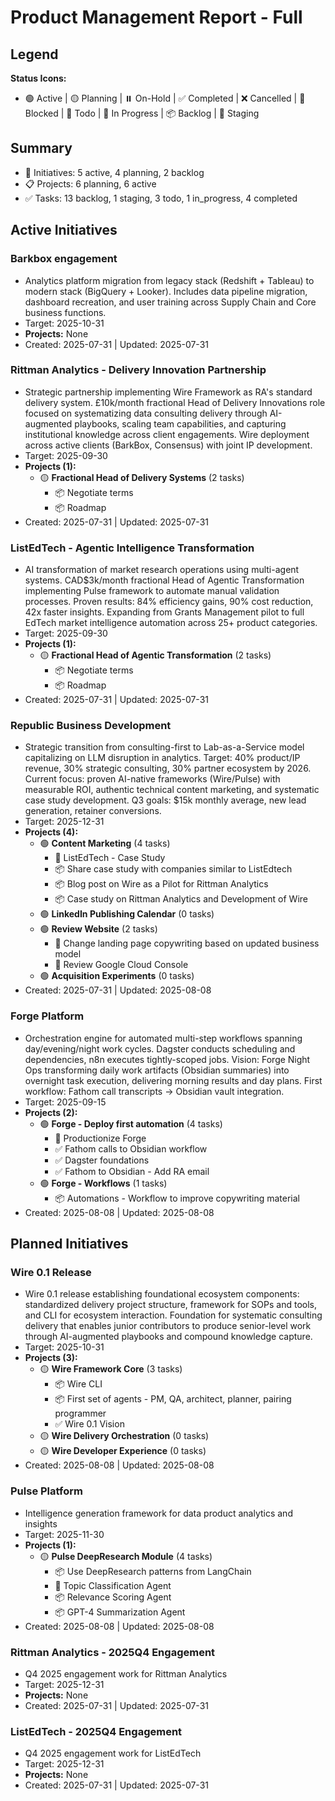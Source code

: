 # Product Management Report - Full

## Legend

**Status Icons:**
- 🟢 Active | 🟡 Planning | ⏸️ On-Hold | ✅ Completed | ❌ Cancelled | 🚫 Blocked | 📝 Todo | 🔄 In Progress | 📦 Backlog | 🚀 Staging

## Summary
- 🏢 Initiatives: 5 active, 4 planning, 2 backlog
- 📋 Projects: 6 planning, 6 active
- ✅ Tasks: 13 backlog, 1 staging, 3 todo, 1 in_progress, 4 completed


## Active Initiatives

### Barkbox engagement
- Analytics platform migration from legacy stack (Redshift + Tableau) to modern stack (BigQuery + Looker). Includes data pipeline migration, dashboard recreation, and user training across Supply Chain and Core business functions.
- Target: 2025-10-31
- **Projects:** None
- Created: 2025-07-31 | Updated: 2025-07-31

### Rittman Analytics - Delivery Innovation Partnership
- Strategic partnership implementing Wire Framework as RA's standard delivery system. £10k/month fractional Head of Delivery Innovations role focused on systematizing data consulting delivery through AI-augmented playbooks, scaling team capabilities, and capturing institutional knowledge across client engagements. Wire deployment across active clients (BarkBox, Consensus) with joint IP development.
- Target: 2025-09-30
- **Projects (1):**
  - 🟡 **Fractional Head of Delivery Systems** (2 tasks)
    - 📦 Negotiate terms
    - 📦 Roadmap
- Created: 2025-07-31 | Updated: 2025-07-31

### ListEdTech - Agentic Intelligence Transformation
- AI transformation of market research operations using multi-agent systems. CAD$3k/month fractional Head of Agentic Transformation implementing Pulse framework to automate manual validation processes. Proven results: 84% efficiency gains, 90% cost reduction, 42x faster insights. Expanding from Grants Management pilot to full EdTech market intelligence automation across 25+ product categories.
- Target: 2025-09-30
- **Projects (1):**
  - 🟡 **Fractional Head of Agentic Transformation** (2 tasks)
    - 📦 Negotiate terms
    - 📦 Roadmap
- Created: 2025-07-31 | Updated: 2025-07-31

### Republic Business Development
- Strategic transition from consulting-first to Lab-as-a-Service model capitalizing on LLM disruption in analytics. Target: 40% product/IP revenue, 30% strategic consulting, 30% partner ecosystem by 2026. Current focus: proven AI-native frameworks (Wire/Pulse) with measurable ROI, authentic technical content marketing, and systematic case study development. Q3 goals: $15k monthly average, new lead generation, retainer conversions.
- Target: 2025-12-31
- **Projects (4):**
  - 🟢 **Content Marketing** (4 tasks)
    - 🚀 ListEdTech - Case Study
    - 📦 Share case study with companies similar to ListEdtech
    - 📦 Blog post on Wire as a Pilot for Rittman Analytics
    - 📦 Case study on Rittman Analytics and Development of Wire
  - 🟢 **LinkedIn Publishing Calendar** (0 tasks)
  - 🟢 **Review Website** (2 tasks)
    - 📝 Change landing page copywriting based on updated business model
    - 📝 Review Google Cloud Console
  - 🟢 **Acquisition Experiments** (0 tasks)
- Created: 2025-07-31 | Updated: 2025-08-08

### Forge Platform
- Orchestration engine for automated multi-step workflows spanning day/evening/night work cycles. Dagster conducts scheduling and dependencies, n8n executes tightly-scoped jobs. Vision: Forge Night Ops transforming daily work artifacts (Obsidian summaries) into overnight task execution, delivering morning results and day plans. First workflow: Fathom call transcripts → Obsidian vault integration.
- Target: 2025-09-15
- **Projects (2):**
  - 🟢 **Forge - Deploy first automation** (4 tasks)
    - 🔄 Productionize Forge
    - ✅ Fathom calls to Obsidian workflow
    - ✅ Dagster foundations
    - ✅ Fathom to Obsidian - Add RA email
  - 🟢 **Forge - Workflows** (1 tasks)
    - 📦 Automations - Workflow to improve copywriting material
- Created: 2025-08-08 | Updated: 2025-08-08

## Planned Initiatives

### Wire 0.1 Release
- Wire 0.1 release establishing foundational ecosystem components: standardized delivery project structure, framework for SOPs and tools, and CLI for ecosystem interaction. Foundation for systematic consulting delivery that enables junior contributors to produce senior-level work through AI-augmented playbooks and compound knowledge capture.
- Target: 2025-10-31
- **Projects (3):**
  - 🟡 **Wire Framework Core** (3 tasks)
    - 📦 Wire CLI
    - 📦 First set of agents - PM, QA, architect, planner, pairing programmer
    - ✅ Wire 0.1 Vision
  - 🟡 **Wire Delivery Orchestration** (0 tasks)
  - 🟡 **Wire Developer Experience** (0 tasks)
- Created: 2025-08-08 | Updated: 2025-08-08

### Pulse Platform
- Intelligence generation framework for data product analytics and insights
- Target: 2025-11-30
- **Projects (1):**
  - 🟡 **Pulse DeepResearch Module** (4 tasks)
    - 📦 Use DeepResearch patterns from LangChain
    - 📝 Topic Classification Agent
    - 📦 Relevance Scoring Agent
    - 📦 GPT-4 Summarization Agent
- Created: 2025-08-08 | Updated: 2025-08-08

### Rittman Analytics - 2025Q4 Engagement
- Q4 2025 engagement work for Rittman Analytics
- Target: 2025-12-31
- **Projects:** None
- Created: 2025-07-31 | Updated: 2025-07-31

### ListEdTech - 2025Q4 Engagement
- Q4 2025 engagement work for ListEdTech
- Target: 2025-12-31
- **Projects:** None
- Created: 2025-07-31 | Updated: 2025-07-31

